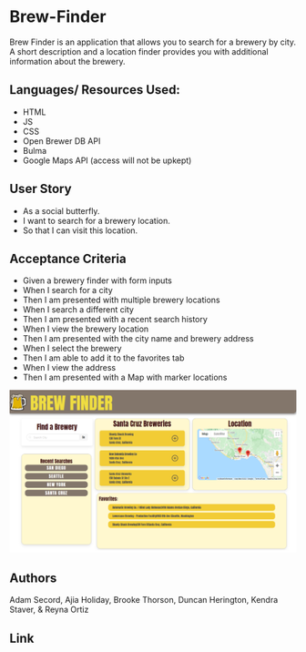 # Brew-Finder
Brew Finder is an application that allows you to search for a brewery by city. A short description and a location finder provides you with additional information about the brewery. 

## Languages/ Resources Used:
* HTML
* JS
* CSS
* Open Brewer DB API
* Bulma
* Google Maps API (access will not be upkept)

## User Story
* As a social butterfly.
* I want to search for a brewery location.
* So that I can visit this location.

## Acceptance Criteria

* Given a brewery finder with form inputs 
* When I search for a city
* Then I am presented with multiple brewery locations
* When I search a different city 
* Then I am presented with a recent search history
* When I view the brewery location
* Then I am presented with the city name and brewery address 
* When I select the brewery 
* Then I am able to add it to the favorites tab
* When I view the address 
* Then I am presented with a Map with marker locations

![ScreenShot](./assets/images/brew-finder-screenshot.png)

## Authors 
Adam Secord, Ajia Holiday, Brooke Thorson, Duncan Herington, Kendra Staver, & Reyna Ortiz


## Link 
